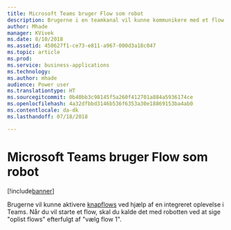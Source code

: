 ```yaml
---
title: Microsoft Teams bruger Flow som robot
description: Brugerne i en teamkanal vil kunne kommunikere med et flow skriftligt blot ved at skrive kommandoer i en kanal for at interagere med den.
author: Mhade
manager: KVivek
ms.date: 8/10/2018
ms.assetid: 450627f1-ce73-e811-a967-000d3a18c047
ms.topic: article
ms.prod: 
ms.service: business-applications
ms.technology: 
ms.author: mhade
audience: Power user
ms.translationtype: HT
ms.sourcegitcommit: 0b40bb3c98145f5a260f412701a884a5936174ce
ms.openlocfilehash: 4a32dfbbd3146b536f6353a30e18869153ba4ab0
ms.contentlocale: da-dk
ms.lasthandoff: 07/18/2018

---
```

# <a name="microsoft-teams-uses-flow-as-a-bot"></a>Microsoft Teams bruger Flow som robot


[!include[banner](../../includes/banner.md)]

Brugerne vil kunne aktivere [knapflows](https://docs.microsoft.com/flow/introduction-to-button-flows) ved hjælp af en integreret oplevelse i Teams. Når du vil starte et flow, skal du kalde det med robotten ved at sige "oplist flows" efterfulgt af "vælg flow 1".

